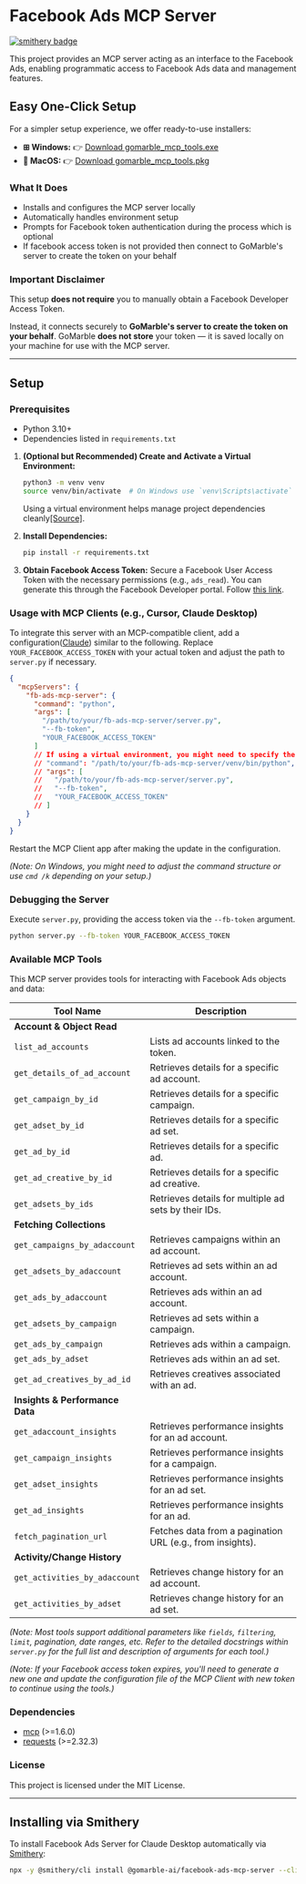 # Facebook Ads MCP Server

[![smithery badge](https://smithery.ai/badge/@gomarble-ai/facebook-ads-mcp-server)](https://smithery.ai/server/@gomarble-ai/facebook-ads-mcp-server)

This project provides an MCP server acting as an interface to the Facebook Ads, enabling programmatic access to Facebook Ads data and management features.

## Easy One-Click Setup

For a simpler setup experience, we offer ready-to-use installers:

*   **⊞ Windows:** 👉 [Download gomarble_mcp_tools.exe](https://raw.githubusercontent.com/gomarble-ai/facebook-ads-mcp-server/main/installer/win/gomarble_mcp_tools.exe)
*   ** MacOS:** 👉 [Download gomarble_mcp_tools.pkg](https://raw.githubusercontent.com/gomarble-ai/facebook-ads-mcp-server/main/installer/macos/gomarble_mcp_tools.pkg)

### What It Does

- Installs and configures the MCP server locally
- Automatically handles environment setup
- Prompts for Facebook token authentication during the process which is optional
- If facebook access token is not provided then connect to GoMarble's server to create the token on your behalf

### Important Disclaimer

This setup **does not require** you to manually obtain a Facebook Developer Access Token.

Instead, it connects securely to **GoMarble's server to create the token on your behalf**.
GoMarble **does not store** your token — it is saved locally on your machine for use with the MCP server.

---

## Setup

### Prerequisites

*   Python 3.10+
*   Dependencies listed in `requirements.txt`



1.  **(Optional but Recommended) Create and Activate a Virtual Environment:**
    ```bash
    python3 -m venv venv
    source venv/bin/activate  # On Windows use `venv\Scripts\activate`
    ```

    Using a virtual environment helps manage project dependencies cleanly[[Source]](https://docs.python.org/3/tutorial/venv.html).
2.  **Install Dependencies:**
    ```bash
    pip install -r requirements.txt
    ```
3.  **Obtain Facebook Access Token:** Secure a Facebook User Access Token with the necessary permissions (e.g., `ads_read`). You can generate this through the Facebook Developer portal. Follow [this link](https://elfsight.com/blog/how-to-get-facebook-access-token/).

### Usage with MCP Clients (e.g., Cursor, Claude Desktop)

To integrate this server with an MCP-compatible client, add a configuration([Claude](https://modelcontextprotocol.io/quickstart/user#2-add-the-filesystem-mcp-server)) similar to the following. Replace `YOUR_FACEBOOK_ACCESS_TOKEN` with your actual token and adjust the path to `server.py` if necessary.

```json
{
  "mcpServers": {
    "fb-ads-mcp-server": {
      "command": "python",
      "args": [
        "/path/to/your/fb-ads-mcp-server/server.py",
        "--fb-token",
        "YOUR_FACEBOOK_ACCESS_TOKEN"
      ]
      // If using a virtual environment, you might need to specify the python executable within the venv:
      // "command": "/path/to/your/fb-ads-mcp-server/venv/bin/python",
      // "args": [
      //   "/path/to/your/fb-ads-mcp-server/server.py",
      //   "--fb-token",
      //   "YOUR_FACEBOOK_ACCESS_TOKEN"
      // ]
    }
  }
}
```
Restart the MCP Client app after making the update in the configuration.

*(Note: On Windows, you might need to adjust the command structure or use `cmd /k` depending on your setup.)*

### Debugging the Server

Execute `server.py`, providing the access token via the `--fb-token` argument.

```bash
python server.py --fb-token YOUR_FACEBOOK_ACCESS_TOKEN
```

### Available MCP Tools

This MCP server provides tools for interacting with Facebook Ads objects and data:

| Tool Name                       | Description                                              |
| ------------------------------- | -------------------------------------------------------- |
| **Account & Object Read**       |                                                          |
| `list_ad_accounts`              | Lists ad accounts linked to the token.                   |
| `get_details_of_ad_account`     | Retrieves details for a specific ad account.             |
| `get_campaign_by_id`            | Retrieves details for a specific campaign.               |
| `get_adset_by_id`               | Retrieves details for a specific ad set.                 |
| `get_ad_by_id`                  | Retrieves details for a specific ad.                     |
| `get_ad_creative_by_id`         | Retrieves details for a specific ad creative.            |
| `get_adsets_by_ids`             | Retrieves details for multiple ad sets by their IDs.     |
| **Fetching Collections**        |                                                          |
| `get_campaigns_by_adaccount`    | Retrieves campaigns within an ad account.                |
| `get_adsets_by_adaccount`       | Retrieves ad sets within an ad account.                  |
| `get_ads_by_adaccount`          | Retrieves ads within an ad account.                      |
| `get_adsets_by_campaign`        | Retrieves ad sets within a campaign.                     |
| `get_ads_by_campaign`           | Retrieves ads within a campaign.                         |
| `get_ads_by_adset`              | Retrieves ads within an ad set.                          |
| `get_ad_creatives_by_ad_id`     | Retrieves creatives associated with an ad.               |
| **Insights & Performance Data** |                                                          |
| `get_adaccount_insights`        | Retrieves performance insights for an ad account.        |
| `get_campaign_insights`         | Retrieves performance insights for a campaign.           |
| `get_adset_insights`            | Retrieves performance insights for an ad set.            |
| `get_ad_insights`               | Retrieves performance insights for an ad.                |
| `fetch_pagination_url`          | Fetches data from a pagination URL (e.g., from insights).|
| **Activity/Change History**     |                                                          |
| `get_activities_by_adaccount`   | Retrieves change history for an ad account.              |
| `get_activities_by_adset`       | Retrieves change history for an ad set.                  |

*(Note: Most tools support additional parameters like `fields`, `filtering`, `limit`, pagination, date ranges, etc. Refer to the detailed docstrings within `server.py` for the full list and description of arguments for each tool.)*

*(Note: If your Facebook access token expires, you'll need to generate a new one and update the configuration file of the MCP Client with new token to continue using the tools.)*

### Dependencies

*   [mcp](https://pypi.org/project/mcp/) (>=1.6.0)
*   [requests](https://pypi.org/project/requests/) (>=2.32.3)

### License
This project is licensed under the MIT License.

---

## Installing via Smithery

To install Facebook Ads Server for Claude Desktop automatically via [Smithery](https://smithery.ai/server/@gomarble-ai/facebook-ads-mcp-server):

```bash
npx -y @smithery/cli install @gomarble-ai/facebook-ads-mcp-server --client claude
```